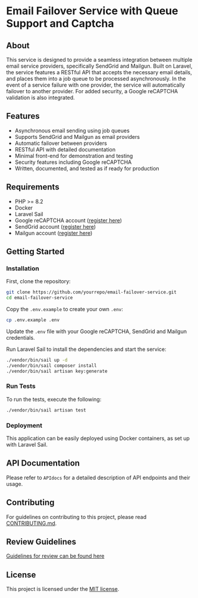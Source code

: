 
# Email Failover Service with Queue Support and Captcha

## About

This service is designed to provide a seamless integration between multiple email service providers, specifically SendGrid and Mailgun. Built on Laravel, the service features a RESTful API that accepts the necessary email details, and places them into a job queue to be processed asynchronously. In the event of a service failure with one provider, the service will automatically failover to another provider. For added security, a Google reCAPTCHA validation is also integrated.

## Features

- Asynchronous email sending using job queues
- Supports SendGrid and Mailgun as email providers
- Automatic failover between providers
- RESTful API with detailed documentation
- Minimal front-end for demonstration and testing
- Security features including Google reCAPTCHA
- Written, documented, and tested as if ready for production

## Requirements

- PHP >= 8.2
- Docker
- Laravel Sail
- Google reCAPTCHA account ([register here](https://www.google.com/recaptcha))
- SendGrid account ([register here](https://sendgrid.com/user/signup))
- Mailgun account ([register here](http://www.mailgun.com))

## Getting Started

### Installation

First, clone the repository:

```bash
git clone https://github.com/yourrepo/email-failover-service.git
cd email-failover-service
```

Copy the `.env.example` to create your own `.env`:

```bash
cp .env.example .env
```

Update the `.env` file with your Google reCAPTCHA, SendGrid and Mailgun credentials.

Run Laravel Sail to install the dependencies and start the service:

```bash
./vendor/bin/sail up -d
./vendor/bin/sail composer install
./vendor/bin/sail artisan key:generate
```

### Run Tests

To run the tests, execute the following:

```bash
./vendor/bin/sail artisan test
```

### Deployment

This application can be easily deployed using Docker containers, as set up with Laravel Sail.

## API Documentation

Please refer to `APIdocs` for a detailed description of API endpoints and their usage.

## Contributing

For guidelines on contributing to this project, please read [CONTRIBUTING.md](CONTRIBUTING.md).

## Review Guidelines

[Guidelines for review can be found here](https://github.com/woowup/challenge-backend-senior/blob/main/REVIEW.md)

## License

This project is licensed under the [MIT license](https://opensource.org/licenses/MIT).
